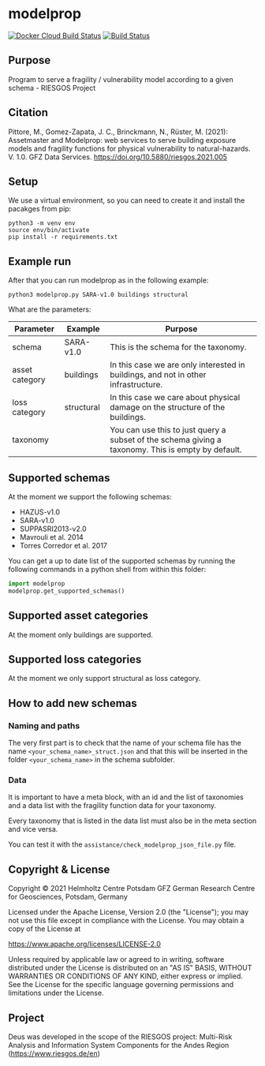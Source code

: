 # modelprop


[![Docker Cloud Build Status](https://img.shields.io/docker/cloud/build/gfzriesgos/modelprop)](https://hub.docker.com/r/gfzriesgos/modelprop)
[![Build Status](https://travis-ci.com/gfzriesgos/modelprop.svg?branch=master)](https://travis-ci.com/gfzriesgos/modelprop)

## Purpose
Program to serve a fragility / vulnerability model
according to a given schema - RIESGOS Project

## Citation

Pittore, M., Gomez-Zapata, J. C., Brinckmann, N., Rüster, M. (2021): Assetmaster and Modelprop: web services to serve building exposure models and fragility functions for physical vulnerability to natural-hazards. V. 1.0. GFZ Data Services. https://doi.org/10.5880/riesgos.2021.005

## Setup

We use a virtual environment, so you can need to create it and
install the pacakges from pip:

```shell
python3 -m venv env
source env/bin/activate
pip install -r requirements.txt
```

## Example run
After that you can run modelprop as in the following example:

```shell
python3 modelprop.py SARA-v1.0 buildings structural
```

What are the parameters:

| Parameter      | Example    | Purpose                                                                                            |
|----------------|------------|----------------------------------------------------------------------------------------------------|
| schema         | SARA-v1.0  | This is the schema for the taxonomy.                                                               |
| asset category | buildings  | In this case we are only interested in buildings, and not in other infrastructure.                 |
| loss category  | structural | In this case we care about physical damage on the structure of the buildings.                      |
| taxonomy       |            | You can use this to just query a subset of the schema giving a taxonomy. This is empty by default. |

## Supported schemas

At the moment we support the following schemas:
* HAZUS-v1.0
* SARA-v1.0
* SUPPASRI2013-v2.0
* Mavrouli et al. 2014
* Torres Corredor et al. 2017

You can get a up to date list of the supported schemas by running the following commands
in a python shell from within this folder:

```python
import modelprop
modelprop.get_supported_schemas()
```


## Supported asset categories

At the moment only buildings are supported.

## Supported loss categories

At the moment we only support structural as loss category.

## How to add new schemas

### Naming and paths

The very first part is to check that the name of your schema file has the name `<your_schema_name>_struct.json` and
that this will be inserted in the folder `<your_schema_name>` in the schema subfolder.

### Data
It is important to have a meta block, with an id and the list of taxonomies and a data list with the
fragility function data for your taxonomy.

Every taxonomy that is listed in the data list must also be in the meta section and vice versa.

You can test it with the `assistance/check_modelprop_json_file.py` file.

## Copyright & License
Copyright © 2021 Helmholtz Centre Potsdam GFZ German Research Centre for Geosciences, Potsdam, Germany

Licensed under the Apache License, Version 2.0 (the "License"); you may not use this file except in compliance with the License. You may obtain a copy of the License at

https://www.apache.org/licenses/LICENSE-2.0

Unless required by applicable law or agreed to in writing, software distributed under the License is distributed on an "AS IS" BASIS, WITHOUT WARRANTIES OR CONDITIONS OF ANY KIND, either express or implied. See the License for the specific language governing permissions and limitations under the License.

## Project

Deus was developed in the scope of the RIESGOS project:
Multi-Risk Analysis and Information System Components for the Andes Region (https://www.riesgos.de/en)

